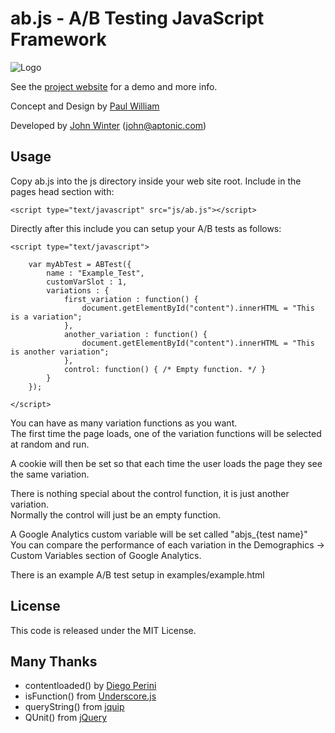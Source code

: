 # ab.js - A/B Testing JavaScript Framework

![Logo](http://aptonic.github.com/ab.js/images/abjs.png)

See the [project website](http://aptonic.github.com/ab.js) for a demo and more info.

Concept and Design by [Paul William](https://github.com/newzealandpaul)

Developed by [John Winter](http://www.aptonic.com) (john@aptonic.com)

## Usage

Copy ab.js into the js directory inside your web site root. Include in the pages head section with:

	<script type="text/javascript" src="js/ab.js"></script>

Directly after this include you can setup your A/B tests as follows:

	<script type="text/javascript">

		var myAbTest = ABTest({
			name : "Example_Test",
			customVarSlot : 1,
			variations : {
				first_variation : function() {
					document.getElementById("content").innerHTML = "This is a variation";
				},
				another_variation : function() {
					document.getElementById("content").innerHTML = "This is another variation";
				},
				control: function() { /* Empty function. */ }
			}
		});
		
	</script>
	
You can have as many variation functions as you want.  
The first time the page loads, one of the variation functions will be selected at random and run.

A cookie will then be set so that each time the user loads the page they see the same variation.

There is nothing special about the control function, it is just another variation.   
Normally the control will just be an empty function.

A Google Analytics custom variable will be set called "abjs_{test name}"  
You can compare the performance of each variation in the Demographics -> Custom Variables section of
Google Analytics.

There is an example A/B test setup in examples/example.html

## License

This code is released under the MIT License.

## Many Thanks 

* contentloaded() by [Diego Perini](https://github.com/dperini)
* isFunction() from [Underscore.js](http://documentcloud.github.com/underscore/)
* queryString() from [jquip](https://github.com/mythz/jquip)
* QUnit() from [jQuery](http://docs.jquery.com/QUnit)

